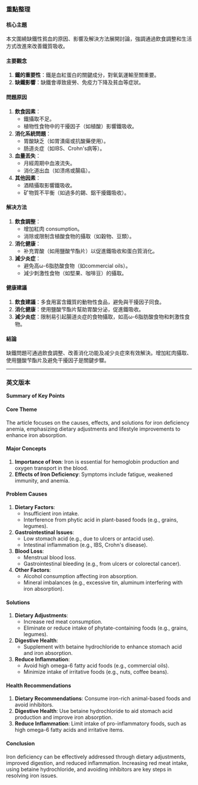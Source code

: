 ### 重點整理

#### 核心主題
本文圍繞缺鐵性貧血的原因、影響及解決方法展開討論，強調通過飲食調整和生活方式改進來改善鐵質吸收。

#### 主要觀念
1. **鐵的重要性**：鐵是血紅蛋白的關鍵成分，對氧氣運輸至關重要。
2. **缺鐵影響**：缺鐵會導致疲勞、免疫力下降及貧血等症狀。

#### 問題原因
1. **飲食因素**：
   - 鐵攝取不足。
   - 植物性食物中的干擾因子（如植酸）影響鐵吸收。
2. **消化系統問題**：
   - 胃酸缺乏（如胃潰瘍或抗酸藥使用）。
   - 肠道炎症（如IBS、Crohn's病等）。
3. **血量丟失**：
   - 月經周期中血液流失。
   - 消化道出血（如溃疡或腸癌）。
4. **其他因素**：
   - 酒精攝取影響鐵吸收。
   - 矿物質不平衡（如過多的錫、鋁干擾鐵吸收）。

#### 解决方法
1. **飲食調整**：
   - 增加紅肉 consumption。
   - 消除或限制含植酸食物的攝取（如穀物、豆類）。
2. **消化健康**：
   - 补充胃酸（如用鹽酸芐酯片）以促進鐵吸收和蛋白質消化。
3. **減少炎症**：
   - 避免高ω-6脂肪酸食物（如commercial oils）。
   - 減少刺激性食物（如堅果、咖啡豆）的攝取。

#### 健康建議
1. **飲食建議**：多食用富含鐵質的動物性食品，避免與干擾因子同食。
2. **消化健康**：使用鹽酸芐酯片幫助胃酸分泌，促進鐵吸收。
3. **減少炎症**：限制易引起腸道炎症的食物攝取，如高ω-6脂肪酸食物和刺激性食物。

#### 結論
缺鐵問題可通過飲食調整、改善消化功能及减少炎症來有效解決。增加紅肉攝取、使用鹽酸芐酯片及避免干擾因子是關鍵步驟。

---

### 英文版本

**Summary of Key Points**

#### Core Theme
The article focuses on the causes, effects, and solutions for iron deficiency anemia, emphasizing dietary adjustments and lifestyle improvements to enhance iron absorption.

#### Major Concepts
1. **Importance of Iron**: Iron is essential for hemoglobin production and oxygen transport in the blood.
2. **Effects of Iron Deficiency**: Symptoms include fatigue, weakened immunity, and anemia.

#### Problem Causes
1. **Dietary Factors**:
   - Insufficient iron intake.
   - Interference from phytic acid in plant-based foods (e.g., grains, legumes).
2. **Gastrointestinal Issues**:
   - Low stomach acid (e.g., due to ulcers or antacid use).
   - Intestinal inflammation (e.g., IBS, Crohn's disease).
3. **Blood Loss**:
   - Menstrual blood loss.
   - Gastrointestinal bleeding (e.g., from ulcers or colorectal cancer).
4. **Other Factors**:
   - Alcohol consumption affecting iron absorption.
   - Mineral imbalances (e.g., excessive tin, aluminum interfering with iron absorption).

#### Solutions
1. **Dietary Adjustments**:
   - Increase red meat consumption.
   - Eliminate or reduce intake of phytate-containing foods (e.g., grains, legumes).
2. **Digestive Health**:
   - Supplement with betaine hydrochloride to enhance stomach acid and iron absorption.
3. **Reduce Inflammation**:
   - Avoid high omega-6 fatty acid foods (e.g., commercial oils).
   - Minimize intake of irritative foods (e.g., nuts, coffee beans).

#### Health Recommendations
1. **Dietary Recommendations**: Consume iron-rich animal-based foods and avoid inhibitors.
2. **Digestive Health**: Use betaine hydrochloride to aid stomach acid production and improve iron absorption.
3. **Reduce Inflammation**: Limit intake of pro-inflammatory foods, such as high omega-6 fatty acids and irritative items.

#### Conclusion
Iron deficiency can be effectively addressed through dietary adjustments, improved digestion, and reduced inflammation. Increasing red meat intake, using betaine hydrochloride, and avoiding inhibitors are key steps in resolving iron issues.
